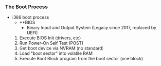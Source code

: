 ### The Boot Process
- i386 boot process
	- **BIOS
		- Binary Input and Output System (Legacy since 2017, replaced by UEFI)
	1. Execute BIOS Init (drivers, etc)
	2. Run Power-On Self Test (POST)
	3. Get boot device via NVRAM (no standard)
	4. Load "boot sector" into volatile RAM
	5. Execute Boot Block program from the boot sector (one block)



